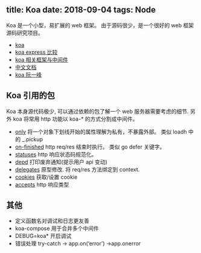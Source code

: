 title: Koa
date: 2018-09-04
tags: Node
---

Koa 是一个小型，易扩展的 web 框架。 由于源码很少，是一个很好的 web 框架源码研究项目。

- [koa](https://github.com/koajs/koa)
- [koa express 比较](https://github.com/demopark/koa-docs-Zh-CN/blob/master/koa-vs-express.md)
- [koa 相关框架与中间件](https://github.com/koajs/koa/wiki)
- [中文文档](https://github.com/demopark/koa-docs-Zh-CN)
- [koa 阮一峰](http://www.ruanyifeng.com/blog/2017/08/koa.html)

## Koa 引用的包
Koa 本身源代码极少, 可以通过依赖的包了解一个 web 服务器需要考虑的细节. 另外 koa 将常用 http 功能以 koa-* 的方式分割成中间件。

- [only](https://github.com/tj/node-only) 将一个对象下划线开始的属性理解为私有，不暴露外部。 类似 loadh 中的 _.pickup
- [on-finished](https://github.com/jshttp/on-finished) http req/res 结束时执行。 类似 go defer 关键字。
- [statuses](https://github.com/jshttp/statuses) http 响应状态码规范化。
- [depd](https://github.com/dougwilson/nodejs-depd) 打印废弃通知(提示用户 api 变动)
- [delegates](https://github.com/tj/node-delegates) 原型修改. 将 req/res 方法绑定到 context.
- [cookies](https://github.com/pillarjs/cookies) 获取/设置 cookie
- [accepts](https://github.com/jshttp/accepts) http 响应类型

## 其他

- 定义函数名对调试和日志更友善
- koa-compose 用于合并多个中间件
- DEBUG=koa*  开启调试
- 错误处理 try-catch -> app.on(‘error’) ->app.onerror